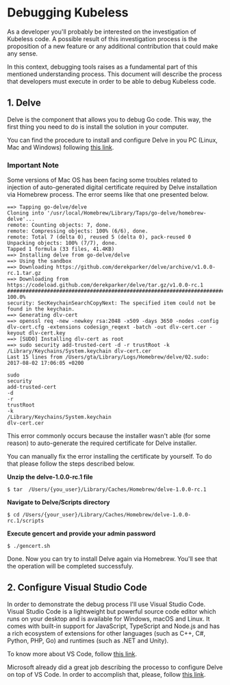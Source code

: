 # Debugging Kubeless

As a developer you'll probably be interested on the investigation of Kubeless code. A possible result of this investigation process is the proposition of a new feature or any additional contribution that could make any sense.

In this context, debugging tools raises as a fundamental part of this mentioned understanding process. This document will describe the process that developers must execute in order to be able to debug Kubeless code.

## 1. Delve

Delve is the component that allows you to debug Go code. This way, the first thing you need to do is install the solution in your computer.

You can find the procedure to install and configure Delve in you PC (Linux, Mac and Windows) following [this link](https://github.com/derekparker/delve/tree/master/Documentation/installation).

### Important Note

Some versions of Mac OS has been facing some troubles related to injection of auto-generated digital certificate required by Delve installation via Homebrew process. The error seems like that one presented below.

```
==> Tapping go-delve/delve
Cloning into '/usr/local/Homebrew/Library/Taps/go-delve/homebrew-delve'...
remote: Counting objects: 7, done.
remote: Compressing objects: 100% (6/6), done.
remote: Total 7 (delta 0), reused 5 (delta 0), pack-reused 0
Unpacking objects: 100% (7/7), done.
Tapped 1 formula (33 files, 41.4KB)
==> Installing delve from go-delve/delve
==> Using the sandbox
==> Downloading https://github.com/derekparker/delve/archive/v1.0.0-rc.1.tar.gz
==> Downloading from https://codeload.github.com/derekparker/delve/tar.gz/v1.0.0-rc.1
######################################################################## 100.0%
security: SecKeychainSearchCopyNext: The specified item could not be found in the keychain.
==> Generating dlv-cert
==> openssl req -new -newkey rsa:2048 -x509 -days 3650 -nodes -config dlv-cert.cfg -extensions codesign_reqext -batch -out dlv-cert.cer -keyout dlv-cert.key
==> [SUDO] Installing dlv-cert as root
==> sudo security add-trusted-cert -d -r trustRoot -k /Library/Keychains/System.keychain dlv-cert.cer
Last 15 lines from /Users/gta/Library/Logs/Homebrew/delve/02.sudo:
2017-08-02 17:06:05 +0200

sudo
security
add-trusted-cert
-d
-r
trustRoot
-k
/Library/Keychains/System.keychain
dlv-cert.cer
```

This error commonly occurs because the installer wasn't able (for some reason) to auto-generate the required certificate for Delve installer.

You can manually fix the error installing the certificate by yourself. To do that please follow the steps described below.

**Unzip the delve-1.0.0-rc.1 file**

```
$ tar  /Users/{you_user}/Library/Caches/Homebrew/delve-1.0.0-rc.1
```

**Navigate to Delve/Scripts directory**

```
$ cd /Users/{your_user}/Library/Caches/Homebrew/delve-1.0.0-rc.1/scripts
```

**Execute gencert and provide your admin password**

```
$ ./gencert.sh
```

Done. Now you can try to install Delve again via Homebrew. You'll see that the operation will be completed successfuly.

## 2. Configure Visual Studio Code

In order to demonstrate the debug process I'll use Visual Studio Code. Visual Studio Code is a lightweight but powerful source code editor which runs on your desktop and is available for Windows, macOS and Linux. It comes with built-in support for JavaScript, TypeScript and Node.js and has a rich ecosystem of extensions for other languages (such as C++, C#, Python, PHP, Go) and runtimes (such as .NET and Unity).

To know more about VS Code, follow [this link](https://code.visualstudio.com/docs).

Microsoft already did a great job describing the processo to configure Delve on top of VS Code. In order to accomplish that, please, follow [this link](https://github.com/Microsoft/vscode-go/wiki/Debugging-Go-code-using-VS-Code).